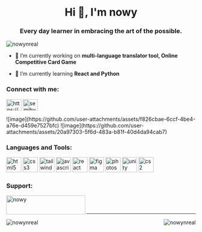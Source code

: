 <h1 align="center">Hi 👋, I'm nowy</h1>
<h3 align="center">Every day learner in embracing the art of the possible.</h3>

<p align="left"> <img src="https://komarev.com/ghpvc/?username=nowynreal&label=Profile%20views&color=740d91&style=flat" alt="nowynreal" /> </p>

- 🔭 I’m currently working on **multi-language translator tool, Online Competitive Card Game**

- 🌱 I’m currently learning **React and Python**

<h3 align="left">Connect with me:</h3>
<p align="left">
<a href="https://www.linkedin.com/in/semihyckn/" target="blank"><img align="center" src="https://raw.githubusercontent.com/rahuldkjain/github-profile-readme-generator/master/src/images/icons/Social/linked-in-alt.svg" alt="https://www.linkedin.com/in/semihyckn/" height="30" width="40" /></a>
<a href="https://instagram.com/semihyckn" target="blank"><img align="center" src="https://raw.githubusercontent.com/rahuldkjain/github-profile-readme-generator/master/src/images/icons/Social/instagram.svg" alt="semihyckn" height="30" width="40" /></a>
</p>
![image](https://github.com/user-attachments/assets/f826cbae-6ccf-4be4-a76e-d459e7527bfc)
![image](https://github.com/user-attachments/assets/20a97303-5f6d-483a-b81f-40d4da94cab7)


<h3 align="left">Languages and Tools:</h3>
<p align="left">
  <img src="https://github.com/user-attachments/assets/cd223b61-634a-400d-ae95-0193bb986be2" fill="#ffffff" alt="html5" width="40" height="40"/> 
  <img src="https://github.com/user-attachments/assets/f826cbae-6ccf-4be4-a76e-d459e7527bfc" fill="#ffffff" alt="css3" width="40" height="40"/> 
  <img src="https://github.com/user-attachments/assets/20a97303-5f6d-483a-b81f-40d4da94cab7" fill="#ffffff" alt="tailwind" width="40" height="40"/> 
  <img src="https://github.com/user-attachments/assets/4a2336e1-2d16-4b70-97e1-d1e292150ff9" fill="#ffffff" alt="javascript" width="40" height="40"/> 
  <img src="https://github.com/user-attachments/assets/b38b7107-14ee-4d4d-b575-0fbb11689a5a" fill="#ffffff" alt="react" width="40" height="40"/> 
  <img src="https://github.com/user-attachments/assets/bb22fdf5-5136-46ec-b521-c057f9441e35" fill="#ffffff" alt="figma" width="40" height="40"/> 
  <img src="https://upload.wikimedia.org/wikipedia/commons/a/af/Adobe_Photoshop_CC_icon.svg" fill="#ffffff" alt="photoshop" width="40" height="40"/> 
  <img src="https://github.com/user-attachments/assets/48432372-08d9-40a9-a647-3f3021b55238" fill="#ffffff" alt="unity" width="40" height="40"/>
  <img src="https://github.com/user-attachments/assets/f699fece-5019-4d06-8cac-d3226b48aa47" fill="#ffffff" alt="cs2" width="40" height="40"/></p>

<h3 align="left">Support:</h3>

<p><a href="https://www.buymeacoffee.com/nowy"> <img align="left" src="https://cdn.buymeacoffee.com/buttons/v2/default-yellow.png" height="50" width="210" alt="nowy" /></a></p><br><br>

---

<p><img align="right"src="https://github-readme-stats.vercel.app/api/top-langs?username=nowynreal&show_icons=true&theme=dark&locale=en&layout=compact" alt="nowynreal" /></p>

<p><img align="left" src="https://github-readme-streak-stats.herokuapp.com/?user=nowynreal&theme=dark" alt="nowynreal" /></p>

